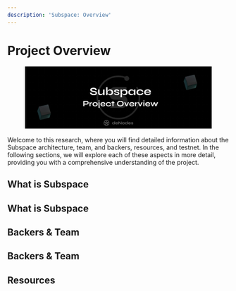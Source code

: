 ```yaml
---
description: 'Subspace: Overview'
---
```


# Project Overview

<figure><img src="../.gitbook/assets/Sub Overview (1).png" alt=""><figcaption></figcaption></figure>

Welcome to this research, where you will find detailed information about the Subspace architecture, team, and backers, resources, and testnet. In the following sections, we will explore each of these aspects in more detail, providing you with a comprehensive understanding of the project.

## What is Subspace



## What is Subspace



## Backers & Team



## Backers & Team



## Resources



